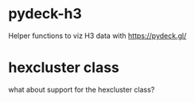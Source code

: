 # pydeck-h3

Helper functions to viz H3 data with https://pydeck.gl/

# hexcluster class

what about support for the hexcluster class?
